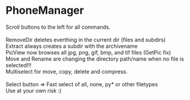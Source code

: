 PhoneManager
============

Scroll buttons to the left for all commands.<br />
<br />
RemoveDir deletes everthing in the current dir (files and subdirs) <br />
Extract always creates a subdir with the archivename<br />
PicView now browses all jpg, png, gif, bmp, and tif files (GetPic fix)<br />
Move and Rename are changing the directory path/name when no file is selected!!!<br />
Multiselect for move, copy, delete and compress.<br /><br />
Select button => Fast select of all, none, py* or other filetypes<br />
Use at your own risk :)<br />

